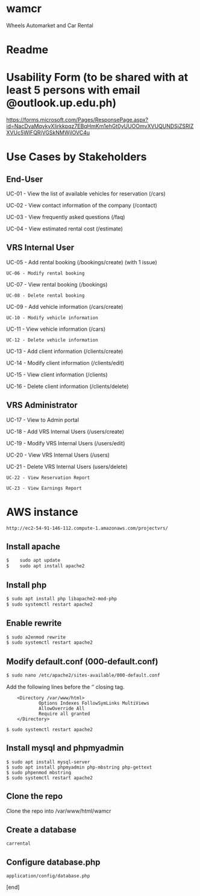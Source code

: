 # wamcr
Wheels Automarket and Car Rental

# Readme

# Usability Form (to be shared with at least 5 persons with email @outlook.up.edu.ph)
https://forms.microsoft.com/Pages/ResponsePage.aspx?id=NacDvaMqykyXIirkkpqz7EBqHmKm1ehGt0yUUOOmvXVUQUNDSjZSRlZXVUc5WlFQRjVGSkNMWjlOVC4u


# Use Cases by Stakeholders 

##    End-User 
UC-01 - View the list of available vehicles for reservation (/cars)

UC-02 - View contact information of the company (/contact)

UC-03 - View frequently asked questions (/faq)

UC-04 - View estimated rental cost (/estimate)

##    VRS Internal User 
UC-05 - Add rental booking (/bookings/create) (with 1 issue)

```UC-06 - Modify rental booking ```

UC-07 - View rental booking (/bookings)

```UC-08 - Delete rental booking ```

UC-09 - Add vehicle information (/cars/create)

```UC-10 - Modify vehicle information ```

UC-11 - View vehicle information (/cars)

```UC-12 - Delete vehicle information ```

UC-13 - Add client information (/clients/create)

UC-14 - Modify client information (/clients/edit)

UC-15 - View client information (/clients)

UC-16 - Delete client information (/clients/delete)

##    VRS Administrator 
UC-17 - View to Admin portal

UC-18 - Add VRS Internal Users (/users/create)

UC-19 - Modify VRS Internal Users (/users/edit)

UC-20 - View VRS Internal Users (/users)

UC-21 - Delete VRS Internal Users (users/delete)

```UC-22 - View Reservation Report ```

```UC-23 - View Earnings Report ```

# AWS instance
```
http://ec2-54-91-146-112.compute-1.amazonaws.com/projectvrs/
```

## Install apache
```sh
$    sudo apt update
$    sudo apt install apache2
```
## Install php
```sh
$ sudo apt install php libapache2-mod-php
$ sudo systemctl restart apache2
```

## Enable rewrite
```sh
$ sudo a2enmod rewrite
$ sudo systemctl restart apache2
```

## Modify default.conf (000-default.conf)
```sh
$ sudo nano /etc/apache2/sites-available/000-default.conf
```
Add the following lines before the ‘</VirtualHost>’ closing tag.
```
    <Directory /var/www/html>
            Options Indexes FollowSymLinks MultiViews
            AllowOverride All
            Require all granted
    </Directory>
```
```
$ sudo systemctl restart apache2
```

## Install mysql and phpmyadmin
```
$ sudo apt install mysql-server
$ sudo apt install phpmyadmin php-mbstring php-gettext
$ sudo phpenmod mbstring
$ sudo systemctl restart apache2
```

## Clone the repo
Clone the repo into /var/www/html/wamcr

## Create a database
```
carrental
```

## Configure database.php
```
application/config/database.php
```


[end]
